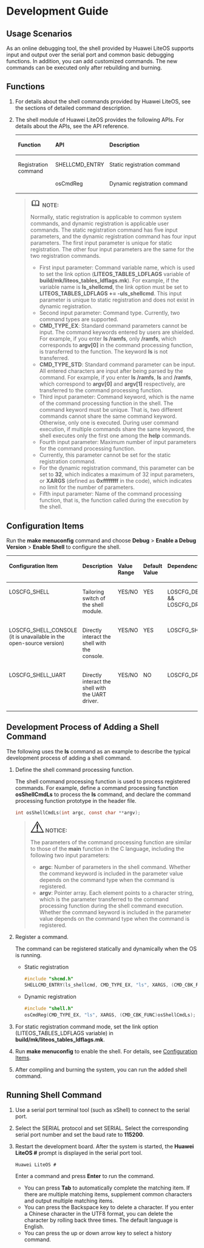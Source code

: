 # Development Guide<a name="EN-US_TOPIC_0302395693"></a>

## Usage Scenarios<a name="section71126813216"></a>

As an online debugging tool, the shell provided by Huawei LiteOS supports input and output over the serial port and common basic debugging functions. In addition, you can add customized commands. The new commands can be executed only after rebuilding and burning.

## Functions<a name="section122211518314"></a>

1.  For details about the shell commands provided by Huawei LiteOS, see the sections of detailed command description.
2.  The shell module of Huawei LiteOS provides the following APIs. For details about the APIs, see the API reference.

    <a name="en-us_topic_0175230296_table5999158320325"></a>
    <table><thead align="left"><tr id="en-us_topic_0175230296_row2323990220325"><th class="cellrowborder" valign="top" width="20.712071207120715%" id="mcps1.1.4.1.1"><p id="en-us_topic_0175230296_p1748969020325"><a name="en-us_topic_0175230296_p1748969020325"></a><a name="en-us_topic_0175230296_p1748969020325"></a>Function</p>
    </th>
    <th class="cellrowborder" valign="top" width="21.74217421742174%" id="mcps1.1.4.1.2"><p id="en-us_topic_0175230296_p5025139720325"><a name="en-us_topic_0175230296_p5025139720325"></a><a name="en-us_topic_0175230296_p5025139720325"></a>API</p>
    </th>
    <th class="cellrowborder" valign="top" width="57.54575457545755%" id="mcps1.1.4.1.3"><p id="en-us_topic_0175230296_p2204176620325"><a name="en-us_topic_0175230296_p2204176620325"></a><a name="en-us_topic_0175230296_p2204176620325"></a>Description</p>
    </th>
    </tr>
    </thead>
    <tbody><tr id="en-us_topic_0175230296_row1839119416414"><td class="cellrowborder" rowspan="2" valign="top" width="20.712071207120715%" headers="mcps1.1.4.1.1 "><p id="en-us_topic_0175230296_p695912961416"><a name="en-us_topic_0175230296_p695912961416"></a><a name="en-us_topic_0175230296_p695912961416"></a>Registration command</p>
    </td>
    <td class="cellrowborder" valign="top" width="21.74217421742174%" headers="mcps1.1.4.1.2 "><p id="en-us_topic_0175230296_p14457102619145"><a name="en-us_topic_0175230296_p14457102619145"></a><a name="en-us_topic_0175230296_p14457102619145"></a>SHELLCMD_ENTRY</p>
    </td>
    <td class="cellrowborder" valign="top" width="57.54575457545755%" headers="mcps1.1.4.1.3 "><p id="en-us_topic_0175230296_p17391204116414"><a name="en-us_topic_0175230296_p17391204116414"></a><a name="en-us_topic_0175230296_p17391204116414"></a>Static registration command</p>
    </td>
    </tr>
    <tr id="en-us_topic_0175230296_row795992971416"><td class="cellrowborder" valign="top" headers="mcps1.1.4.1.1 "><p id="en-us_topic_0175230296_p5959329101415"><a name="en-us_topic_0175230296_p5959329101415"></a><a name="en-us_topic_0175230296_p5959329101415"></a>osCmdReg</p>
    </td>
    <td class="cellrowborder" valign="top" headers="mcps1.1.4.1.2 "><p id="en-us_topic_0175230296_p1959192991411"><a name="en-us_topic_0175230296_p1959192991411"></a><a name="en-us_topic_0175230296_p1959192991411"></a>Dynamic registration command</p>
    </td>
    </tr>
    </tbody>
    </table>

    >![](public_sys-resources/icon-note.gif) **NOTE:** 
    >
    >Normally, static registration is applicable to common system commands, and dynamic registration is applicable user commands.
    >The static registration command has five input parameters, and the dynamic registration command has four input parameters. The first input parameter is unique for static registration. The other four input parameters are the same for the two registration commands.
    >-   First input parameter: Command variable name, which is used to set the link option \(**LITEOS\_TABLES\_LDFLAGS**  variable of  **build/mk/liteos\_tables\_ldflags.mk**\). For example, if the variable name is  **ls\_shellcmd**, the link option must be set to  **LITEOS\_TABLES\_LDFLAGS += -uls\_shellcmd**. This input parameter is unique to static registration and does not exist in dynamic registration.
    >-   Second input parameter: Command type. Currently, two command types are supported.
    >    -   **CMD\_TYPE\_EX**: Standard command parameters cannot be input. The command keywords entered by users are shielded. For example, if you enter  **ls /ramfs**, only  **/ramfs**, which corresponds to  **argv\[0\]**  in the command processing function, is transferred to the function. The keyword  **ls**  is not transferred.
    >    -   **CMD\_TYPE\_STD**: Standard command parameter can be input. All entered characters are input after being parsed by the command. For example, if you enter  **ls /ramfs**,  **ls**  and  **/ramfs**, which correspond to  **argv\[0\]**  and  **argv\[1\]**  respectively, are transferred to the command processing function.
    >-   Third input parameter: Command keyword, which is the name of the command processing function in the shell. The command keyword must be unique. That is, two different commands cannot share the same command keyword. Otherwise, only one is executed. During user command execution, if multiple commands share the same keyword, the shell executes only the first one among the  **help**  commands.
    >-   Fourth input parameter: Maximum number of input parameters for the command processing function.
    >    -   Currently, this parameter cannot be set for the static registration command.
    >    -   For the dynamic registration command, this parameter can be set to  **32**, which indicates a maximum of 32 input parameters, or  **XARGS**  \(defined as  **0xffffffff**  in the code\), which indicates no limit for the number of parameters.
    >-   Fifth input parameter: Name of the command processing function, that is, the function called during the execution by the shell.


## Configuration Items<a name="section16681751777"></a>

Run the  **make menuconfig**  command and choose  **Debug**  \>  **Enable a Debug Version**  \>  **Enable Shell**  to configure the shell.

<a name="en-us_topic_0175230296_table1813095045911"></a>
<table><thead align="left"><tr id="en-us_topic_0175230296_row1913095035911"><th class="cellrowborder" valign="top" width="21.29%" id="mcps1.1.6.1.1"><p id="en-us_topic_0175230296_p17130175013598"><a name="en-us_topic_0175230296_p17130175013598"></a><a name="en-us_topic_0175230296_p17130175013598"></a>Configuration Item</p>
</th>
<th class="cellrowborder" valign="top" width="34.56%" id="mcps1.1.6.1.2"><p id="en-us_topic_0175230296_p313019506593"><a name="en-us_topic_0175230296_p313019506593"></a><a name="en-us_topic_0175230296_p313019506593"></a>Description</p>
</th>
<th class="cellrowborder" valign="top" width="10.99%" id="mcps1.1.6.1.3"><p id="en-us_topic_0175230296_p10130105012592"><a name="en-us_topic_0175230296_p10130105012592"></a><a name="en-us_topic_0175230296_p10130105012592"></a>Value Range</p>
</th>
<th class="cellrowborder" valign="top" width="10.440000000000001%" id="mcps1.1.6.1.4"><p id="en-us_topic_0175230296_p7130205019593"><a name="en-us_topic_0175230296_p7130205019593"></a><a name="en-us_topic_0175230296_p7130205019593"></a>Default Value</p>
</th>
<th class="cellrowborder" valign="top" width="22.720000000000002%" id="mcps1.1.6.1.5"><p id="en-us_topic_0175230296_p25049101933"><a name="en-us_topic_0175230296_p25049101933"></a><a name="en-us_topic_0175230296_p25049101933"></a>Dependency</p>
</th>
</tr>
</thead>
<tbody><tr id="en-us_topic_0175230296_row101311250135920"><td class="cellrowborder" valign="top" width="21.29%" headers="mcps1.1.6.1.1 "><p id="en-us_topic_0175230296_p81312050105917"><a name="en-us_topic_0175230296_p81312050105917"></a><a name="en-us_topic_0175230296_p81312050105917"></a>LOSCFG_SHELL</p>
</td>
<td class="cellrowborder" valign="top" width="34.56%" headers="mcps1.1.6.1.2 "><p id="en-us_topic_0175230296_p1213185095911"><a name="en-us_topic_0175230296_p1213185095911"></a><a name="en-us_topic_0175230296_p1213185095911"></a>Tailoring switch of the shell module.</p>
</td>
<td class="cellrowborder" valign="top" width="10.99%" headers="mcps1.1.6.1.3 "><p id="en-us_topic_0175230296_p171317509593"><a name="en-us_topic_0175230296_p171317509593"></a><a name="en-us_topic_0175230296_p171317509593"></a>YES/NO</p>
</td>
<td class="cellrowborder" valign="top" width="10.440000000000001%" headers="mcps1.1.6.1.4 "><p id="en-us_topic_0175230296_p0131165014591"><a name="en-us_topic_0175230296_p0131165014591"></a><a name="en-us_topic_0175230296_p0131165014591"></a>YES</p>
</td>
<td class="cellrowborder" valign="top" width="22.720000000000002%" headers="mcps1.1.6.1.5 "><p id="en-us_topic_0175230296_p8504141016310"><a name="en-us_topic_0175230296_p8504141016310"></a><a name="en-us_topic_0175230296_p8504141016310"></a>LOSCFG_DEBUG_VERSION(=y)  &amp;&amp; LOSCFG_DRIVERS_UART(=y)</p>
</td>
</tr>
<tr id="en-us_topic_0175230296_row3131175017594"><td class="cellrowborder" valign="top" width="21.29%" headers="mcps1.1.6.1.1 "><p id="en-us_topic_0175230296_p111311850165920"><a name="en-us_topic_0175230296_p111311850165920"></a><a name="en-us_topic_0175230296_p111311850165920"></a>LOSCFG_SHELL_CONSOLE (it is unavailable in the open-source version)</p>
</td>
<td class="cellrowborder" valign="top" width="34.56%" headers="mcps1.1.6.1.2 "><p id="en-us_topic_0175230296_p713115085919"><a name="en-us_topic_0175230296_p713115085919"></a><a name="en-us_topic_0175230296_p713115085919"></a>Directly interact the shell with the console.</p>
</td>
<td class="cellrowborder" valign="top" width="10.99%" headers="mcps1.1.6.1.3 "><p id="en-us_topic_0175230296_p1313195018593"><a name="en-us_topic_0175230296_p1313195018593"></a><a name="en-us_topic_0175230296_p1313195018593"></a>YES/NO</p>
</td>
<td class="cellrowborder" valign="top" width="10.440000000000001%" headers="mcps1.1.6.1.4 "><p id="en-us_topic_0175230296_p3131650135913"><a name="en-us_topic_0175230296_p3131650135913"></a><a name="en-us_topic_0175230296_p3131650135913"></a>YES</p>
</td>
<td class="cellrowborder" valign="top" width="22.720000000000002%" headers="mcps1.1.6.1.5 "><p id="en-us_topic_0175230296_p135047101932"><a name="en-us_topic_0175230296_p135047101932"></a><a name="en-us_topic_0175230296_p135047101932"></a>LOSCFG_SHELL(=y)</p>
</td>
</tr>
<tr id="en-us_topic_0175230296_row2131650135914"><td class="cellrowborder" valign="top" width="21.29%" headers="mcps1.1.6.1.1 "><p id="en-us_topic_0175230296_p11311150125915"><a name="en-us_topic_0175230296_p11311150125915"></a><a name="en-us_topic_0175230296_p11311150125915"></a>LOSCFG_SHELL_UART</p>
</td>
<td class="cellrowborder" valign="top" width="34.56%" headers="mcps1.1.6.1.2 "><p id="en-us_topic_0175230296_p3131115095911"><a name="en-us_topic_0175230296_p3131115095911"></a><a name="en-us_topic_0175230296_p3131115095911"></a>Directly interact the shell with the UART driver.</p>
</td>
<td class="cellrowborder" valign="top" width="10.99%" headers="mcps1.1.6.1.3 "><p id="en-us_topic_0175230296_p1613195015917"><a name="en-us_topic_0175230296_p1613195015917"></a><a name="en-us_topic_0175230296_p1613195015917"></a>YES/NO</p>
</td>
<td class="cellrowborder" valign="top" width="10.440000000000001%" headers="mcps1.1.6.1.4 "><p id="en-us_topic_0175230296_p1513145015916"><a name="en-us_topic_0175230296_p1513145015916"></a><a name="en-us_topic_0175230296_p1513145015916"></a>NO</p>
</td>
<td class="cellrowborder" valign="top" width="22.720000000000002%" headers="mcps1.1.6.1.5 "><p id="en-us_topic_0175230296_p14504141014319"><a name="en-us_topic_0175230296_p14504141014319"></a><a name="en-us_topic_0175230296_p14504141014319"></a>LOSCFG_DRIVERS_UART(=y)</p>
</td>
</tr>
</tbody>
</table>

## Development Process of Adding a Shell Command<a name="section13835461177"></a>

The following uses the  **ls**  command as an example to describe the typical development process of adding a shell command.

1.  Define the shell command processing function.

    The shell command processing function is used to process registered commands. For example, define a command processing function  **osShellCmdLs**  to process the  **ls**  command, and declare the command processing function prototype in the header file.

    ```c
    int osShellCmdLs(int argc, const char **argv);
    ```

    >![](public_sys-resources/icon-notice.gif) **NOTICE:** 
    >
    >The parameters of the command processing function are similar to those of the  **main**  function in the C language, including the following two input parameters:
    >-   **argc**: Number of parameters in the shell command. Whether the command keyword is included in the parameter value depends on the command type when the command is registered.
    >-   **argv**: Pointer array. Each element points to a character string, which is the parameter transferred to the command processing function during the shell command execution. Whether the command keyword is included in the parameter value depends on the command type when the command is registered.

2.  Register a command.

    The command can be registered statically and dynamically when the OS is running.

    -   Static registration

        ```c
        #include "shcmd.h"
        SHELLCMD_ENTRY(ls_shellcmd, CMD_TYPE_EX, "ls", XARGS, (CMD_CBK_FUNC)osShellCmdLs);
        ```

    -   Dynamic registration

        ```c
        #include "shell.h"
        osCmdReg(CMD_TYPE_EX, "ls", XARGS, (CMD_CBK_FUNC)osShellCmdLs);
        ```

3.  For static registration command mode, set the link option \(LITEOS\_TABLES\_LDFLAGS variable\) in  **build/mk/liteos\_tables\_ldflags.mk**.
4.  Run  **make menuconfig**  to enable the shell. For details, see  [Configuration Items](#configuration-items).
5.  After compiling and burning the system, you can run the added shell command.

## Running Shell Command<a name="section14687172311412"></a>

1.  Use a serial port terminal tool \(such as xShell\) to connect to the serial port.
2.  Select the SERIAL protocol and set SERIAL. Select the corresponding serial port number and set the baud rate to  **115200**.
3.  Restart the development board. After the system is started, the  **Huawei LiteOS \#**  prompt is displayed in the serial port tool.

    ```
    Huawei LiteOS #
    ```

    Enter a command and press  **Enter**  to run the command.

    -   You can press  **Tab**  to automatically complete the matching item. If there are multiple matching items, supplement common characters and output multiple matching items.
    -   You can press the Backspace key to delete a character. If you enter a Chinese character in the UTF8 format, you can delete the character by rolling back three times. The default language is English.
    -   You can press the up or down arrow key to select a history command.


